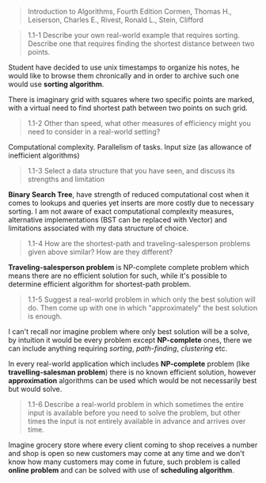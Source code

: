 > Introduction to Algorithms, Fourth Edition
> Cormen, Thomas H., Leiserson, Charles E., Rivest, Ronald L., Stein, Clifford

> 1.1-1 Describe your own real-world example that requires sorting. Describe one that requires finding the shortest distance between two points.

Student have decided to use unix timestamps to organize his notes, he would like to browse them chronically and in order to archive such one would use  **sorting algorithm**.

There is imaginary grid with squares where two specific points are marked, with a virtual need to find shortest path between two points on such grid.

> 1.1-2 Other than speed, what other measures of efficiency might you need to consider in a real-world setting?

Computational complexity.
Parallelism of tasks.
Input size (as allowance of inefficient algorithms)

> 1.1-3 Select a data structure that you have seen, and discuss its strengths and limitation

**Binary Search Tree**, have strength of reduced computational cost when it comes to lookups and queries yet inserts are more costly due to necessary sorting. I am not aware of exact computational complexity measures, alternative implementations (BST can be replaced with Vector) and limitations associated with my data structure of choice.

> 1.1-4 How are the shortest-path and traveling-salesperson problems given above similar? How are they different?

**Traveling-salesperson problem** is NP-complete complete problem which means there are no efficient solution for such, while it's possible to determine efficient algorithm for shortest-path problem.

> 1.1-5 Suggest a real-world problem in which only the best solution will do. Then come up with one in which "approximately" the best solution is enough.

I can't recall nor imagine problem where only best solution will be a solve, by intuition it would be every problem except **NP-complete** ones, there we can include anything requiring *sorting*, *path-finding*, *clustering* etc.

In every real-world application which includes **NP-complete** problem (like **travelling-salesman problem**) there is no known efficient solution, however **approximation** algorithms can be used which would be not necessarily best but would solve. 

> 1.1-6 Describe a real-world problem in which sometimes the entire input is available before you need to solve the problem, but other times the input is not entirely available in advance and arrives over time.

Imagine grocery store where every client coming to shop receives a number and shop is open so new customers may come at any time and we don't know how many customers may come in future, such problem is called **online problem** and can be solved with use of **scheduling algorithm**.
